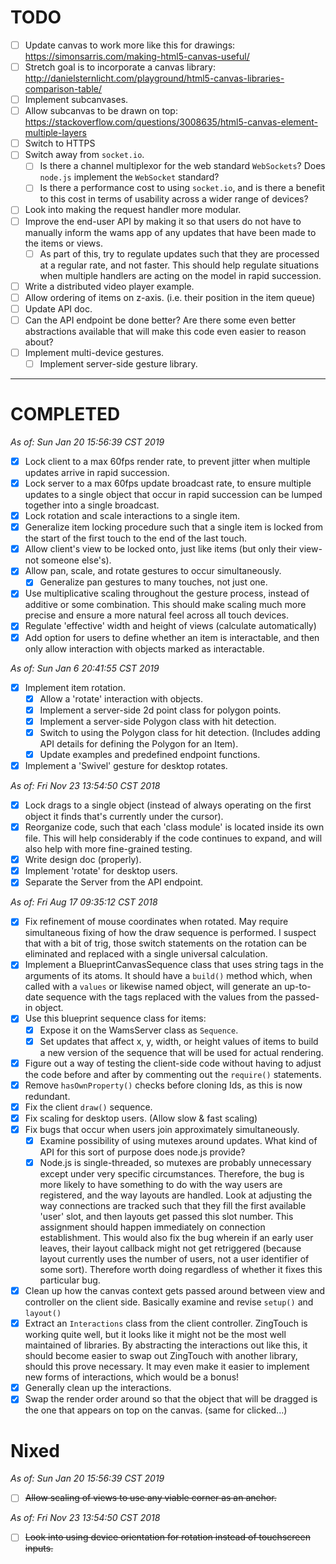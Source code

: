 # TODO

- [ ] Update canvas to work more like this for drawings: 
      <https://simonsarris.com/making-html5-canvas-useful/>
- [ ] Stretch goal is to incorporate a canvas library: 
      <http://danielsternlicht.com/playground/html5-canvas-libraries-comparison-table/>
- [ ] Implement subcanvases.
- [ ] Allow subcanvas to be drawn on top: 
      <https://stackoverflow.com/questions/3008635/html5-canvas-element-multiple-layers>
- [ ] Switch to HTTPS
- [ ] Switch away from `socket.io`. 
  + [ ] Is there a channel multiplexor for the web standard `WebSockets`? Does
        `node.js` implement the `WebSocket` standard?
  + [ ] Is there a performance cost to using `socket.io`, and is there a benefit
        to this cost in terms of usability across a wider range of devices?
- [ ] Look into making the request handler more modular.
- [ ] Improve the end-user API by making it so that users do not have to
      manually inform the wams app of any updates that have been made to the
      items or views.
  + [ ] As part of this, try to regulate updates such that they are processed at
        a regular rate, and not faster. This should help regulate situations
        when multiple handlers are acting on the model in rapid succession.
- [ ] Write a distributed video player example.
- [ ] Allow ordering of items on z-axis. (i.e. their position in the item queue)
- [ ] Update API doc.
- [ ] Can the API endpoint be done better? Are there some even better
        abstractions available that will make this code even easier to reason
        about?
- [ ] Implement multi-device gestures.
  + [ ] Implement server-side gesture library.

---

# COMPLETED

_As of: Sun Jan 20 15:56:39 CST 2019_

- [X] Lock client to a max 60fps render rate, to prevent jitter when multiple
      updates arrive in rapid succession.
- [X] Lock server to a max 60fps update broadcast rate, to ensure multiple
      updates to a single object that occur in rapid succession can be lumped
      together into a single broadcast.
- [X] Lock rotation and scale interactions to a single item.
- [X] Generalize item locking procedure such that a single item is locked from
      the start of the first touch to the end of the last touch.
- [X] Allow client's view to be locked onto, just like items (but only their
      view- not someone else's).
- [X] Allow pan, scale, and rotate gestures to occur simultaneously.
  + [X] Generalize pan gestures to many touches, not just one.
- [X] Use multiplicative scaling throughout the gesture process, instead of
      additive or some combination. This should make scaling much more precise
      and ensure a more natural feel across all touch devices.
- [X] Regulate 'effective' width and height of views (calculate automatically)
- [X] Add option for users to define whether an item is interactable, and then
      only allow interaction with objects marked as interactable.

_As of: Sun Jan  6 20:41:55 CST 2019_

- [X] Implement item rotation.
  + [X] Allow a 'rotate' interaction with objects.
  + [X] Implement a server-side 2d point class for polygon points.
  + [X] Implement a server-side Polygon class with hit detection.
  + [X] Switch to using the Polygon class for hit detection. (Includes adding
    API details for defining the Polygon for an Item).
  + [X] Update examples and predefined endpoint functions.
- [X] Implement a 'Swivel' gesture for desktop rotates.

_As of: Fri Nov 23 13:54:50 CST 2018_

- [X] Lock drags to a single object (instead of always operating on the first
      object it finds that's currently under the cursor).
- [X] Reorganize code, such that each 'class module' is located inside its own
      file. This will help considerably if the code continues to expand, and
      will also help with more fine-grained testing.
- [X] Write design doc (properly).
- [X] Implement 'rotate' for desktop users.
- [X] Separate the Server from the API endpoint.

_As of: Fri Aug 17 09:35:12 CST 2018_

- [X] Fix refinement of mouse coordinates when rotated.
      May require simultaneous fixing of how the draw sequence is performed.
      I suspect that with a bit of trig, those switch statements on the rotation
      can be eliminated and replaced with a single universal calculation.
- [X] Implement a BlueprintCanvasSequence class that uses string tags in the
      arguments of its atoms. It should have a `build()` method which, when
      called with a `values` or likewise named object, will generate an
      up-to-date sequence with the tags replaced with the values from the
      passed-in object.
- [X] Use this blueprint sequence class for items:
  + [X] Expose it on the WamsServer class as `Sequence`.
  + [X] Set updates that affect x, y, width, or height values of items to build
        a new version of the sequence that will be used for actual rendering.
- [X] Figure out a way of testing the client-side code without having to adjust
      the code before and after by commenting out the `require()` statements.
- [X] Remove `hasOwnProperty()` checks before cloning Ids, as this is now 
      redundant.
- [X] Fix the client `draw()` sequence.
- [X] Fix scaling for desktop users. (Allow slow & fast scaling)
- [X] Fix bugs that occur when users join approximately simultaneously.
  + [X] Examine possibility of using mutexes around updates. What kind of API
        for this sort of purpose does node.js provide?
  + [X] Node.js is single-threaded, so mutexes are probably unnecessary except
        under very specific circumstances. Therefore, the bug is more likely to
        have something to do with the way users are registered, and the way
        layouts are handled. Look at adjusting the way connections are tracked
        such that they fill the first available 'user' slot, and then layouts
        get passed this slot number. This assignment should happen immediately
        on connection establishment.
        This would also fix the bug wherein if an early user leaves, their
        layout callback might not get retriggered (because layout currently uses
        the number of users, not a user identifier of some sort). Therefore
        worth doing regardless of whether it fixes this particular bug.
- [X] Clean up how the canvas context gets passed around between view and
      controller on the client side. Basically examine and revise `setup()` and
      `layout()`
- [X] Extract an `Interactions` class from the client controller. ZingTouch is 
      working quite well, but it looks like it might not be the most well
      maintained of libraries. By abstracting the interactions out like this, it
      should become easier to swap out ZingTouch with another library, should
      this prove necessary. It may even make it easier to implement new forms of
      interactions, which would be a bonus!
- [X] Generally clean up the interactions.
- [X] Swap the render order around so that the object that will be dragged is
      the one that appears on top on the canvas. (same for clicked...)

# Nixed

_As of: Sun Jan 20 15:56:39 CST 2019_

- [ ] ~~Allow scaling of views to use any viable corner as an anchor.~~

_As of: Fri Nov 23 13:54:50 CST 2018_

- [ ] ~~Look into using device orientation for rotation instead of touchscreen
      inputs.~~

